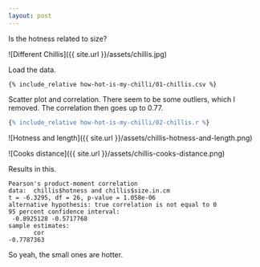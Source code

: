 ```yaml
---
layout: post
---
```


Is the hotness related to size?

![Different Chillis]({{ site.url }}/assets/chillis.jpg)

Load the data.

```
{% include_relative how-hot-is-my-chilli/01-chillis.csv %}
```

Scatter plot and correlation. There seem to be some outliers, which I removed.
The correlation then goes up to 0.77.

```R
{% include_relative how-hot-is-my-chilli/02-chillis.r %}
```

![Hotness and length]({{ site.url }}/assets/chillis-hotness-and-length.png)

![Cooks distance]({{ site.url }}/assets/chillis-cooks-distance.png)

Results in this.

	Pearson's product-moment correlation
    data:  chillis$hotness and chillis$size.in.cm
    t = -6.3295, df = 26, p-value = 1.058e-06
    alternative hypothesis: true correlation is not equal to 0
    95 percent confidence interval:
     -0.8925128 -0.5717768
    sample estimates:
           cor 
    -0.7787363 

So yeah, the small ones are hotter.
